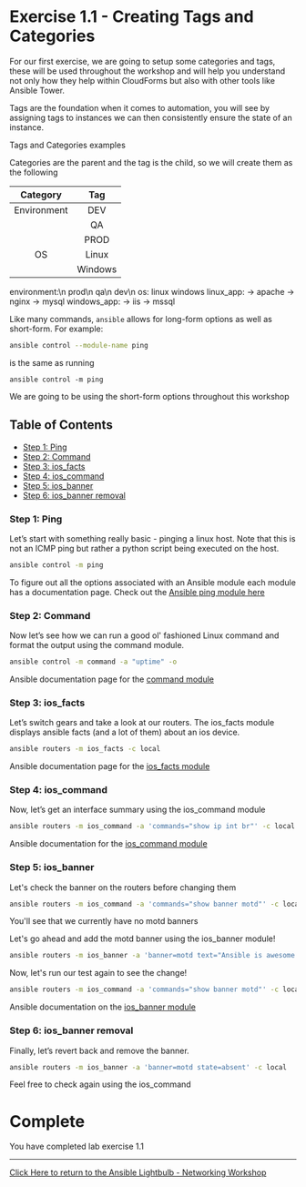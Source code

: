 # Exercise 1.1 - Creating Tags and Categories

For our first exercise, we are going to setup some categories and tags, these will be used throughout the workshop and will help you understand not only how they help within CloudForms but also with other tools like Ansible Tower.

Tags are the foundation when it comes to automation, you will see by assigning tags to instances we can then consistently ensure the state of an instance.

Tags and Categories examples

Categories are the parent and the tag is the child, so we will create them as the following


| Category | Tag |
|:---:|:---:|
| Environment| DEV |
| | QA |
| | PROD |
| OS | Linux |
| | Windows |
            
environment:\n
    prod\n
    qa\n
    dev\n
os:
    linux
    windows
linux_app:
    -> apache
    -> nginx
    -> mysql
windows_app:
    -> iis
    -> mssql
    
    


Like many commands, `ansible` allows for long-form options as well as short-form. For example:

```bash
ansible control --module-name ping
```

is the same as running
```
ansible control -m ping
```
We are going to be using the short-form options throughout this workshop

## Table of Contents
 - [Step 1: Ping](#step-1-ping)
 - [Step 2: Command](#step-2-command)
 - [Step 3: ios_facts](#step-3-ios_facts)
 - [Step 4: ios_command](#step-4-ios_command)
 - [Step 5: ios_banner](#step-5-ios_banner)
 - [Step 6: ios_banner removal](#step-6-ios_banner-removal)

### Step 1: Ping

Let’s start with something really basic - pinging a linux host. Note that this is not an ICMP ping but rather a python script being executed on the host.

```bash
ansible control -m ping
```

To figure out all the options associated with an Ansible module each module has a documentation page.  Check out the [Ansible ping module here](http://docs.ansible.com/ansible/latest/ping_module.html)

### Step 2: Command
Now let’s see how we can run a good ol' fashioned Linux command and format the output using the command module.
```bash
ansible control -m command -a "uptime" -o
```

Ansible documentation page for the [command module](http://docs.ansible.com/ansible/latest/command_module.html)

### Step 3: ios_facts

Let’s switch gears and take a look at our routers. The ios_facts module displays ansible facts (and a lot of them) about an ios device.

```bash
ansible routers -m ios_facts -c local
```

Ansible documentation page for the [ios_facts module](http://docs.ansible.com/ansible/latest/ios_facts_module.html)

### Step 4: ios_command

Now, let’s get an interface summary using the ios_command module

```bash
ansible routers -m ios_command -a 'commands="show ip int br"' -c local
```
Ansible documentation for the [ios_command module](http://docs.ansible.com/ansible/latest/ios_command_module.html)
### Step 5: ios_banner
Let's check the banner on the routers before changing them
```bash
ansible routers -m ios_command -a 'commands="show banner motd"' -c local
```
You'll see that we currently have no motd banners

Let's go ahead and add the motd banner using the ios_banner module!

```bash
ansible routers -m ios_banner -a 'banner=motd text="Ansible is awesome!" state=present' -c local
```
Now, let's run our test again to see the change!
```bash
ansible routers -m ios_command -a 'commands="show banner motd"' -c local
```
Ansible documentation on the [ios_banner module](http://docs.ansible.com/ansible/latest/ios_banner_module.html)

### Step 6: ios_banner removal

Finally, let’s revert back and remove the banner.

```bash
ansible routers -m ios_banner -a 'banner=motd state=absent' -c local
```
Feel free to check again using the ios_command

# Complete
You have completed lab exercise 1.1

 ---
[Click Here to return to the Ansible Lightbulb - Networking Workshop](../README.md)
